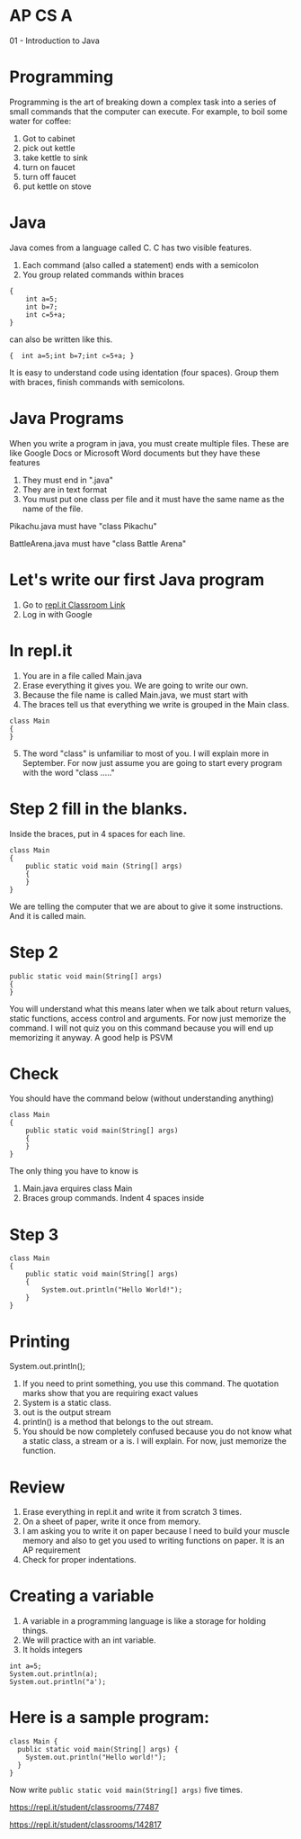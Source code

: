 # AP CS A	

01 - Introduction to Java

# Programming

Programming is the art of breaking down a complex task into a series of small commands that the computer can execute.  For example, to boil some water for coffee:

1. Got to cabinet
2. pick out kettle
3. take kettle to sink
4. turn on faucet
5. turn off faucet
6. put kettle on stove

# Java

Java comes from a language called C.  C has two visible features.

1. Each command (also called a statement) ends with a semicolon
2. You group related commands within braces

```
{
    int a=5;
    int b=7;
    int c=5+a;
}
```

can also be written like this.

`{  int a=5;int b=7;int c=5+a; }`

It is easy to understand code using identation (four spaces). Group them with braces, finish commands with semicolons.

# Java Programs

When you write a program in java, you must create multiple files.  These are like Google Docs or Microsoft Word documents but they have these features

1. They must end in ".java"
2. They are in text format
3. You must put one class per file and it must have the same name as the name of the file.

Pikachu.java must have "class Pikachu" 

BattleArena.java must have "class Battle Arena"

# Let's write our first Java program

1. Go to [repl.it Classroom Link](https://repl.it/classroom/invite/cwGnT25)
2. Log in with Google

# In repl.it

1. You are in a file called Main.java
2. Erase everything it gives you.  We are going to write our own.
3. Because the file name is called Main.java, we must start with
4. The braces tell us that everything we write is grouped in the Main class. 
```
class Main
{
}
```
5. The word "class" is unfamiliar to most of you.  I will explain more in September.  For now just assume you are going to start every program with the word "class ….."

# Step 2 fill in the blanks.

Inside the braces, put in 4 spaces for each line.
```
class Main
{
    public static void main (String[] args)
    {
    }
}
```
We are telling the computer that we are about to give it some instructions.  And it is called main.

# Step 2
```
public static void main(String[] args)
{
}
```
You will understand what this means later when we talk about return values, static functions, access control and arguments.  For now just memorize the command.  I will not quiz you on this command because you will end up memorizing it anyway.
A good help is PSVM

# Check

You should have the command below (without understanding anything)
```
class Main
{
    public static void main(String[] args)
    {
    }
}
```
The only thing you have to know is
1. Main.java erquires class Main
2. Braces group commands.  Indent 4 spaces inside

# Step 3
```
class Main
{
    public static void main(String[] args)
    {
        System.out.println("Hello World!");
    }
}
```

# Printing

System.out.println();
1. If you need to print something, you use this command.  The quotation marks show that you are requiring exact values
2. System is a static class.
3. out is the output stream 
4. println() is a method that belongs to the out stream.
5. You should be now completely confused because you do not know what a static class, a stream or a is.  I will explain.  For now, just memorize the function.

# Review

1. Erase everything in repl.it and write it from scratch 3 times.
2. On a sheet of paper, write it once from memory.
3. I am asking you to write it on paper because I need to build your muscle memory and also to get you used to writing functions on paper.  It is an AP requirement
4. Check for proper indentations.

# Creating a variable

1. A variable in a programming language is like a storage for holding things.
2. We will practice with an int variable.
3. It holds integers
```
int a=5;
System.out.println(a);
System.out.println("a');
```
# Here is a sample program:

```
class Main {
  public static void main(String[] args) {
    System.out.println("Hello world!");
  }
}
```

Now write `public static void main(String[] args)` five times.

https://repl.it/student/classrooms/77487

https://repl.it/student/classrooms/142817
